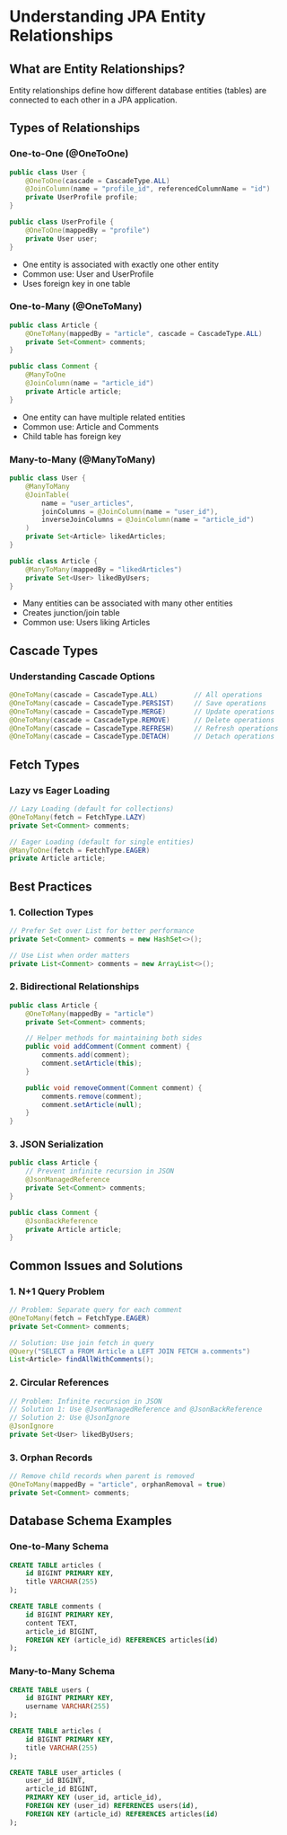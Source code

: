 # Understanding JPA Entity Relationships

## What are Entity Relationships?
Entity relationships define how different database entities (tables) are connected to each other in a JPA application.

## Types of Relationships

### One-to-One (@OneToOne)
```java
public class User {
    @OneToOne(cascade = CascadeType.ALL)
    @JoinColumn(name = "profile_id", referencedColumnName = "id")
    private UserProfile profile;
}

public class UserProfile {
    @OneToOne(mappedBy = "profile")
    private User user;
}
```
- One entity is associated with exactly one other entity
- Common use: User and UserProfile
- Uses foreign key in one table

### One-to-Many (@OneToMany)
```java
public class Article {
    @OneToMany(mappedBy = "article", cascade = CascadeType.ALL)
    private Set<Comment> comments;
}

public class Comment {
    @ManyToOne
    @JoinColumn(name = "article_id")
    private Article article;
}
```
- One entity can have multiple related entities
- Common use: Article and Comments
- Child table has foreign key

### Many-to-Many (@ManyToMany)
```java
public class User {
    @ManyToMany
    @JoinTable(
        name = "user_articles",
        joinColumns = @JoinColumn(name = "user_id"),
        inverseJoinColumns = @JoinColumn(name = "article_id")
    )
    private Set<Article> likedArticles;
}

public class Article {
    @ManyToMany(mappedBy = "likedArticles")
    private Set<User> likedByUsers;
}
```
- Many entities can be associated with many other entities
- Creates junction/join table
- Common use: Users liking Articles

## Cascade Types

### Understanding Cascade Options
```java
@OneToMany(cascade = CascadeType.ALL)         // All operations
@OneToMany(cascade = CascadeType.PERSIST)     // Save operations
@OneToMany(cascade = CascadeType.MERGE)       // Update operations
@OneToMany(cascade = CascadeType.REMOVE)      // Delete operations
@OneToMany(cascade = CascadeType.REFRESH)     // Refresh operations
@OneToMany(cascade = CascadeType.DETACH)      // Detach operations
```

## Fetch Types

### Lazy vs Eager Loading
```java
// Lazy Loading (default for collections)
@OneToMany(fetch = FetchType.LAZY)
private Set<Comment> comments;

// Eager Loading (default for single entities)
@ManyToOne(fetch = FetchType.EAGER)
private Article article;
```

## Best Practices

### 1. Collection Types
```java
// Prefer Set over List for better performance
private Set<Comment> comments = new HashSet<>();

// Use List when order matters
private List<Comment> comments = new ArrayList<>();
```

### 2. Bidirectional Relationships
```java
public class Article {
    @OneToMany(mappedBy = "article")
    private Set<Comment> comments;

    // Helper methods for maintaining both sides
    public void addComment(Comment comment) {
        comments.add(comment);
        comment.setArticle(this);
    }

    public void removeComment(Comment comment) {
        comments.remove(comment);
        comment.setArticle(null);
    }
}
```

### 3. JSON Serialization
```java
public class Article {
    // Prevent infinite recursion in JSON
    @JsonManagedReference
    private Set<Comment> comments;
}

public class Comment {
    @JsonBackReference
    private Article article;
}
```

## Common Issues and Solutions

### 1. N+1 Query Problem
```java
// Problem: Separate query for each comment
@OneToMany(fetch = FetchType.EAGER)
private Set<Comment> comments;

// Solution: Use join fetch in query
@Query("SELECT a FROM Article a LEFT JOIN FETCH a.comments")
List<Article> findAllWithComments();
```

### 2. Circular References
```java
// Problem: Infinite recursion in JSON
// Solution 1: Use @JsonManagedReference and @JsonBackReference
// Solution 2: Use @JsonIgnore
@JsonIgnore
private Set<User> likedByUsers;
```

### 3. Orphan Records
```java
// Remove child records when parent is removed
@OneToMany(mappedBy = "article", orphanRemoval = true)
private Set<Comment> comments;
```

## Database Schema Examples

### One-to-Many Schema
```sql
CREATE TABLE articles (
    id BIGINT PRIMARY KEY,
    title VARCHAR(255)
);

CREATE TABLE comments (
    id BIGINT PRIMARY KEY,
    content TEXT,
    article_id BIGINT,
    FOREIGN KEY (article_id) REFERENCES articles(id)
);
```

### Many-to-Many Schema
```sql
CREATE TABLE users (
    id BIGINT PRIMARY KEY,
    username VARCHAR(255)
);

CREATE TABLE articles (
    id BIGINT PRIMARY KEY,
    title VARCHAR(255)
);

CREATE TABLE user_articles (
    user_id BIGINT,
    article_id BIGINT,
    PRIMARY KEY (user_id, article_id),
    FOREIGN KEY (user_id) REFERENCES users(id),
    FOREIGN KEY (article_id) REFERENCES articles(id)
);
```
